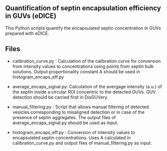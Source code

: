 
Quantification of septin encapsulation efficiency in GUVs (eDICE)
-----------------------------------------------------------------------------------


This Python scripts quantify the encapsulated septin concentration in GUVs prepared 
with eDICE. 


Files
-----------------------------------------------------------------------------------

- calibration_curve.py    :   Calculation of the calibration curve for conversion from
			   intensity values to concentrations using points from septin
			   bulk solutions. Output proportionality constant A should be
			   used in histogram_encaps_eff.py  
		     
- average_encaps_signal.py:   Calculation of the avergage intensity (a.u.) of the septin
			   inside a circular ROI concentric to the detected GUVs. GUV
			   detection should be carried first in DisGUVery.  
		     	       
- manual_filtering.py     :   Script that allows manual filtering of detected vesicles 
             		   corresponding to misaligned detection or in case of the 
			   presence of septin aggregates. The output files of 
			   average_encaps_signal.py should be used as input.  

- histogram_encaps_eff.py :    Conversion of intensity values to encapsulated septin 
			   concentrations. Uses A calculated in calibration_curve.py
			   and output files of manual_filtering.py as input. 
			   
